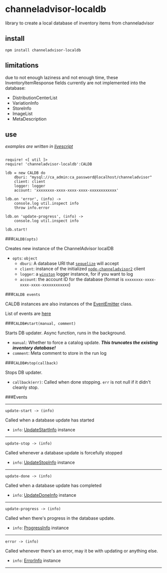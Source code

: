channeladvisor-localdb
===

library to create a local database of inventory items from channeladvisor

install
---

`npm install channeladvisor-localdb`

limitations
---

due to not enough laziness and not enough time, these InventoryItemResponse fields currently 
are not implemented into the database:

* DistributionCenterList
* VariationInfo
* StoreInfo
* ImageList
* MetaDescription

use
---

*examples are written in [livescript](https://livescript.net/)*

```livescript

require! <[ util ]>
require! 'channeladvisor-localdb':CALDB

ldb = new CALDB do
    dburi: "mysql://ca_admin:ca_password@localhost/channeladvisor"
    client: client
    logger: logger
    account: 'xxxxxxxx-xxxx-xxxx-xxxx-xxxxxxxxxxxx'

ldb.on 'error', (info) ->
    console.log util.inspect info
    throw info.error

ldb.on 'update-progress', (info) ->
    console.log util.inspect info

ldb.start!

```

###`CALDB(opts)`

Creates new instance of the ChannelAdvisor localDB

* `opts`: `object`
    * `dburi`: A database URI that [`sequelize`](https://github.com/sequelize/sequelize) will accept
    * `client`: instance of the initialized [`node-channeladvisor2`](https://github.com/SEAPUNK/node-channeladvisor2) client
    * `logger`: a [`winston`](https://github.com/winstonjs/winston) logger instance, for if you want to log
    * `account`: the account ID for the database (format is `xxxxxxxx-xxxx-xxxx-xxxx-xxxxxxxxxxxx`)

###`CALDB events`

CALDB instances are also instances of the [EventEmitter](https://nodejs.org/api/events.html#events_class_events_eventemitter) class.

List of events are [here](#events)

###`CALDB#start(manual, comment)`

Starts DB updater. Async function, runs in the background.

* `manual`: Whether to force a catalog update. ***This truncates the existing inventory database!***
* `comment`: Meta comment to store in the run log

###`CALDB#stop(callback)`

Stops DB updater.

* `callback(err)`: Called when done stopping. `err` is not null if it didn't cleanly stop.


<a name="events"></a>
###Events

---

`update-start -> (info)`

Called when a database update has started

* `info`: [UpdateStartInfo](docs/info-objects.md#update-start) instance

---

`update-stop -> (info)`

Called whenever a database update is forcefully stopped

* `info`: [UpdateStopInfo](docs/info-objects.md#update-stop) instance

---

`update-done -> (info)`

Called when a database update has completed

* `info`: [UpdateDoneInfo](docs/info-objects.md#update-done) instance

---

`update-progress -> (info)`

Called when there's progress in the database update.

* `info`: [ProgressInfo](docs/info-objects.md#progress) instance

---

`error -> (info)`

Called whenever there's an error, may it be with updating or anything else.

* `info`: [ErrorInfo](docs/info-objects.md#error) instance

---
